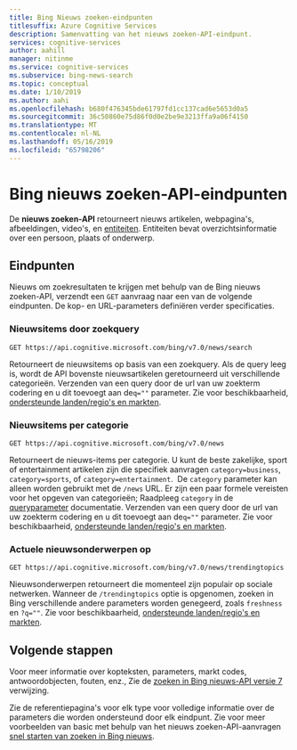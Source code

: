 ```yaml
---
title: Bing Nieuws zoeken-eindpunten
titlesuffix: Azure Cognitive Services
description: Samenvatting van het nieuws zoeken-API-eindpunt.
services: cognitive-services
author: aahill
manager: nitinme
ms.service: cognitive-services
ms.subservice: bing-news-search
ms.topic: conceptual
ms.date: 1/10/2019
ms.author: aahi
ms.openlocfilehash: b680f476345bde61797fd1cc137cad6e5653d0a5
ms.sourcegitcommit: 36c50860e75d86f0d0e2be9e3213ffa9a06f4150
ms.translationtype: MT
ms.contentlocale: nl-NL
ms.lasthandoff: 05/16/2019
ms.locfileid: "65798206"
---
```

# <a name="bing-news-search-api-endpoints"></a>Bing nieuws zoeken-API-eindpunten

De **nieuws zoeken-API** retourneert nieuws artikelen, webpagina's, afbeeldingen, video's, en [entiteiten](https://docs.microsoft.com/azure/cognitive-services/bing-entities-search/search-the-web). Entiteiten bevat overzichtsinformatie over een persoon, plaats of onderwerp.

## <a name="endpoints"></a>Eindpunten

Nieuws om zoekresultaten te krijgen met behulp van de Bing nieuws zoeken-API, verzendt een `GET` aanvraag naar een van de volgende eindpunten. De kop- en URL-parameters definiëren verder specificaties.

### <a name="news-items-by-search-query"></a>Nieuwsitems door zoekquery

```
GET https://api.cognitive.microsoft.com/bing/v7.0/news/search
```

Retourneert de nieuwsitems op basis van een zoekquery. Als de query leeg is, wordt de API bovenste nieuwsartikelen geretourneerd uit verschillende categorieën. Verzenden van een query door de url van uw zoekterm codering en u dit toevoegt aan de`q=""` parameter. Zie voor beschikbaarheid, [ondersteunde landen/regio's en markten](language-support.md#supported-markets-for-news-search-endpoint).

### <a name="top-news-items-by-category"></a>Nieuwsitems per categorie

```
GET https://api.cognitive.microsoft.com/bing/v7.0/news  
```

Retourneert de nieuws-items per categorie. U kunt de beste zakelijke, sport of entertainment artikelen zijn die specifiek aanvragen `category=business`, `category=sports`, of `category=entertainment`.  De `category` parameter kan alleen worden gebruikt met de `/news` URL. Er zijn een paar formele vereisten voor het opgeven van categorieën; Raadpleeg `category` in de [queryparameter](https://docs.microsoft.com/rest/api/cognitiveservices/bing-news-api-v7-reference#query-parameters) documentatie. Verzenden van een query door de url van uw zoekterm codering en u dit toevoegt aan de`q=""` parameter. Zie voor beschikbaarheid, [ondersteunde landen/regio's en markten](language-support.md#supported-markets-for-news-endpoint).

### <a name="trending-news-topics"></a>Actuele nieuwsonderwerpen op 

```
GET https://api.cognitive.microsoft.com/bing/v7.0/news/trendingtopics
```

Nieuwsonderwerpen retourneert die momenteel zijn populair op sociale netwerken. Wanneer de `/trendingtopics` optie is opgenomen, zoeken in Bing verschillende andere parameters worden genegeerd, zoals `freshness` en `?q=""`. Zie voor beschikbaarheid, [ondersteunde landen/regio's en markten](language-support.md#supported-markets-for-news-trending-endpoint).

## <a name="next-steps"></a>Volgende stappen

Voor meer informatie over kopteksten, parameters, markt codes, antwoordobjecten, fouten, enz., Zie de [zoeken in Bing nieuws-API versie 7](https://docs.microsoft.com/rest/api/cognitiveservices/bing-news-api-v7-reference) verwijzing.

Zie de referentiepagina's voor elk type voor volledige informatie over de parameters die worden ondersteund door elk eindpunt.
Zie voor meer voorbeelden van basic met behulp van het nieuws zoeken-API-aanvragen [snel starten van zoeken in Bing nieuws](https://docs.microsoft.com/azure/cognitive-services/bing-news-search).

